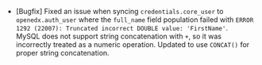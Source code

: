 - [Bugfix] Fixed an issue when syncing `credentials.core_user` to `openedx.auth_user` where the `full_name` field population failed with `ERROR 1292 (22007): Truncated incorrect DOUBLE value: 'FirstName'`.  
  MySQL does not support string concatenation with `+`, so it was incorrectly treated as a numeric operation. Updated to use `CONCAT()` for proper string concatenation.
